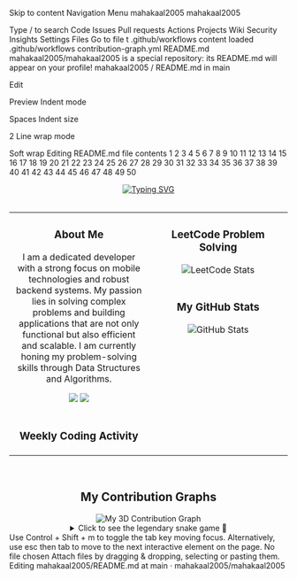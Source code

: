 Skip to content
Navigation Menu
mahakaal2005
mahakaal2005

Type / to search
Code
Issues
Pull requests
Actions
Projects
Wiki
Security
Insights
Settings
Files
Go to file
t
.github/workflows content loaded
.github/workflows
contribution-graph.yml
README.md
mahakaal2005/mahakaal2005 is a special repository: its README.md will appear on your profile!
mahakaal2005
/
README.md
in
main

Edit

Preview
Indent mode

Spaces
Indent size

2
Line wrap mode

Soft wrap
Editing README.md file contents
1
2
3
4
5
6
7
8
9
10
11
12
13
14
15
16
17
18
19
20
21
22
23
24
25
26
27
28
29
30
31
32
33
34
35
36
37
38
39
40
41
42
43
44
45
46
47
48
49
50
<div align="center">
  <a href="https://git.io/typing-svg"><img src="https://readme-typing-svg.herokuapp.com?font=Fira+Code&size=30&pause=1000&color=00BFFF&center=true&vCenter=true&width=435&lines=Hi+there%2C+I'm+Atul+Kumar+Singh+%F0%9F%91%8B;A+passionate+Mobile+%26+Backend+Developer;Always+learning%2C+always+innovating.;Exploring+the+depths+of+code." alt="Typing SVG" /></a>
</div>

<br>

<table width="100%">
  <tr>
    <td width="50%" valign="top">
      <h3 align="center">About Me</h3>
      <div align="center">
        <p>
          I am a dedicated developer with a strong focus on mobile technologies and robust backend systems. My passion lies in solving complex problems and building applications that are not only functional but also efficient and scalable. I am currently honing my problem-solving skills through Data Structures and Algorithms.
        </p>
        <a href="https://www.linkedin.com/in/atul-kumar-singh-3a828332b/" target="_blank"><img src="https://img.shields.io/badge/LinkedIn-0077B5?style=for-the-badge&logo=linkedin&logoColor=white" /></a>
        <a href="https://discord.com/users/1308055867463307286" target="_blank"><img src="https://img.shields.io/badge/Discord-7289DA?style=for-the-badge&logo=discord&logoColor=white" /></a>
      </div>
      <br>
      <h3 align="center">Weekly Coding Activity</h3>
      <div align="center">
        </div>
    </td>
    <td width="50%" valign="top">
      <h3 align="center">LeetCode Problem Solving</h3>
      <div align="center">
        <img alt="LeetCode Stats" src="https://leetcard.jacoblin.cool/mahakaal2005?theme=dark&font=Fira%20Code" />
        </div>
      <br>
      <h3 align="center">My GitHub Stats</h3>
      <div align="center">
        <img alt="GitHub Stats" src="https://github-readme-stats.vercel.app/api?username=mahakaal2005&show_icons=true&locale=en&theme=dracula&count_private=true&hide_border=true&hide=issues" />
      </div>
    </td>
  </tr>
</table>

<br>

<h2 align="center">My Contribution Graphs</h2>
<div align="center">
  <img src="https://raw.githubusercontent.com/mahakaal2005/mahakaal2005/output/profile-3d-contrib.svg" alt="My 3D Contribution Graph">
</div>
<details align="center">
  <summary>Click to see the legendary snake game 🐍</summary>
  <picture>
    <source media="(prefers-color-scheme: dark)" srcset="https://raw.githubusercontent.com/mahakaal2005/mahakaal2005/output/github-contribution-grid-snake-dark.svg">
    <source media="(prefers-color-scheme: light)" srcset="https://raw.githubusercontent.com/mahakaal2005/mahakaal2005/output/github-contribution-grid-snake.svg">
    <img alt="github contribution snake animation" src="https://raw.githubusercontent.com/mahakaal2005/mahakaal2005/output/github-contribution-grid-snake.svg">
  </picture>
</details>
Use Control + Shift + m to toggle the tab key moving focus. Alternatively, use esc then tab to move to the next interactive element on the page.
No file chosen
Attach files by dragging & dropping, selecting or pasting them.
Editing mahakaal2005/README.md at main · mahakaal2005/mahakaal2005
 